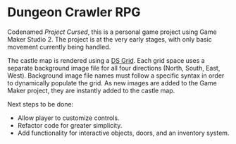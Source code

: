 # Dungeon Crawler RPG

Codenamed *Project Cursed*, this is a personal game project using Game Maker Studio 2. The project is at the very early stages, with only basic movement currently being handled.

The castle map is rendered using a [DS Grid](https://docs.yoyogames.com/source/dadiospice/002_reference/data%20structures/ds%20grids/index.html). Each grid space uses a separate background image file for all four directions (North, South, East, West). Background image file names must follow a specific syntax in order to dynamically populate the grid. As new images are added to the Game Maker project, they are instantly added to the castle map.

Next steps to be done:
- Allow player to customize controls.
- Refactor code for greater simplicity.
- Add functionality for interactive objects, doors, and an inventory system.
